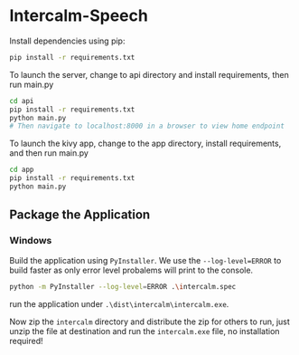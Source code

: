 # Intercalm-Speech
Install dependencies using pip:

```bash
pip install -r requirements.txt
```


To launch the server, change to api directory and install requirements, then run main.py
```bash
cd api
pip install -r requirements.txt
python main.py
# Then navigate to localhost:8000 in a browser to view home endpoint
```

To launch the kivy app, change to the app directory, install requirements, and then run main.py
```bash
cd app
pip install -r requirements.txt
python main.py
```

## Package the Application

### Windows
Build the application using `PyInstaller`. We use the `--log-level=ERROR` to build faster as only error level probalems will print to the console.

```bash
python -m PyInstaller --log-level=ERROR .\intercalm.spec
```

run the application under `.\dist\intercalm\intercalm.exe`.

Now zip the `intercalm` directory and distribute the zip for others to run, 
just unzip the file at destination and run the `intercalm.exe` file, no installation required!